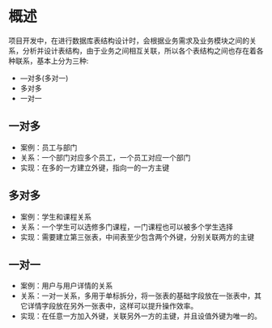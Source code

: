 # 概述
项目开发中，在进行数据库表结构设计时，会根据业务需求及业务模块之间的关系，分析并设计表结构，由于业务之间相互关联，所以各个表结构之间也存在着各种联系，基本上分为三种:

- —对多(多对一)
- 多对多
- 一对一
## 一对多
- 案例：员工与部门
- 关系：一个部门对应多个员工，一个员工对应一个部门
- 实现：在多的一方建立外键，指向一的一方主键

## 多对多
- 案例：学生和课程关系
- 关系：一个学生可以选修多门课程，一门课程也可以被多个学生选择
- 实现：需要建立第三张表，中间表至少包含两个外键，分别关联两方的主键

## 一对一
- 案例：用户与用户详情的关系
- 关系：一对一关系，多用于单标拆分，将一张表的基础字段放在一张表中，其它详情字段放在另外一张表中，这样可以提升操作效率。
- 实现：在任意一方加入外键，关联另外一方的主键，并且设值外键为唯一的。

